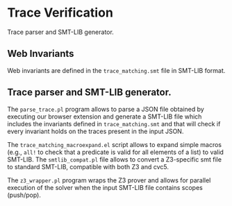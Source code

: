 # Trace Verification

Trace parser and SMT-LIB generator.

## Web Invariants

Web invariants are defined in the `trace_matching.smt` file in SMT-LIB format.

## Trace parser and SMT-LIB generator.

The `parse_trace.pl` program allows to parse a JSON file obtained by executing our browser extension and generate a SMT-LIB file which includes the invariants defined in `trace_matching.smt` and that will check if every invariant holds on the traces present in the input JSON.

The `trace_matching_macroexpand.el` script allows to expand simple macros (e.g., `all!` to check that a predicate is valid for all elements of a list) to valid SMT-LIB. The `smtlib_compat.pl` file allows to convert a Z3-specific smt file to standard SMT-LIB, compatible with both Z3 and cvc5.

The `z3_wrapper.pl` program wraps the Z3 prover and allows for parallel execution of the solver when the input SMT-LIB file contains scopes (push/pop).
